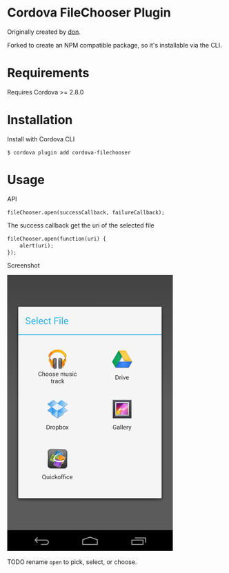 # Cordova FileChooser Plugin

Originally created by [don](https://github.com/don/cordova-filechooser). 

Forked to create an NPM compatible package, so it's installable via the CLI. 

# Requirements

Requires Cordova >= 2.8.0

# Installation

Install with Cordova CLI
	
	$ cordova plugin add cordova-filechooser
		
# Usage

API

	fileChooser.open(successCallback, failureCallback);

The success callback get the uri of the selected file

	fileChooser.open(function(uri) {
		alert(uri);
	});
	
Screenshot

![Screenshot](filechooser.png "Screenshot")

TODO rename `open` to pick, select, or choose.
